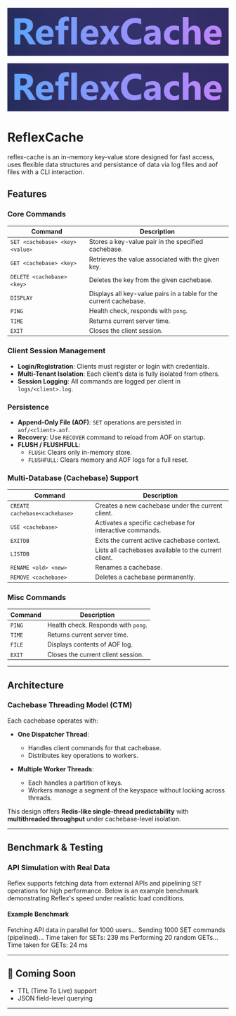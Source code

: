 ![reflex-logo](reflex.png)

<div align="center">
  <img src="reflex.png">
</div>

# ReflexCache 

reflex-cache is an in-memory key-value store designed for fast access, uses flexible data structures and persistance of data via log files and aof files with a CLI interaction.

## Features

### Core Commands

| Command                               | Description                                                      |
|----------------------------------------|------------------------------------------------------------------|
| `SET <cachebase> <key> <value>`       | Stores a key-value pair in the specified cachebase.              |
| `GET <cachebase> <key>`               | Retrieves the value associated with the given key.               |
| `DELETE <cachebase> <key>`            | Deletes the key from the given cachebase.                        |
| `DISPLAY`                             | Displays all key-value pairs in a table for the current cachebase.|
| `PING`                                | Health check, responds with `pong`.                              |
| `TIME`                                | Returns current server time.                                     |
| `EXIT`                                | Closes the client session.                                       |

### Client Session Management

- **Login/Registration**: Clients must register or login with credentials.
- **Multi-Tenant Isolation**: Each client’s data is fully isolated from others.
- **Session Logging**: All commands are logged per client in `logs/<client>.log`.

### Persistence

- **Append-Only File (AOF)**: `SET` operations are persisted in `aof/<client>.aof`.
- **Recovery**: Use `RECOVER` command to reload from AOF on startup.
- **FLUSH / FLUSHFULL**:
  - `FLUSH`: Clears only in-memory store.
  - `FLUSHFULL`: Clears memory and AOF logs for a full reset.
 
### Multi-Database (Cachebase) Support

| Command                          | Description                                                    |
|----------------------------------|----------------------------------------------------------------|
| `CREATE cachebase<cachebase>`    | Creates a new cachebase under the current client.              |
| `USE <cachebase>`               | Activates a specific cachebase for interactive commands.       |
| `EXITDB`                        | Exits the current active cachebase context.                    |
| `LISTDB`                        | Lists all cachebases available to the current client.          |
| `RENAME <old> <new>`            | Renames a cachebase.                                           |
| `REMOVE <cachebase>`           | Deletes a cachebase permanently.                               |

### Misc Commands

| Command       | Description                                  |
|---------------|----------------------------------------------|
| `PING`        | Health check. Responds with `pong`.          |
| `TIME`        | Returns current server time.                 |
| `FILE`        | Displays contents of AOF log.                |
| `EXIT`        | Closes the current client session.           |

---

## Architecture

### Cachebase Threading Model (CTM)

Each cachebase operates with:

- **One Dispatcher Thread**:
  - Handles client commands for that cachebase.
  - Distributes key operations to workers.

- **Multiple Worker Threads**:
  - Each handles a partition of keys.
  - Workers manage a segment of the keyspace without locking across threads.

This design offers **Redis-like single-thread predictability** with **multithreaded throughput** under cachebase-level isolation.

---

## Benchmark & Testing

### API Simulation with Real Data

Reflex supports fetching data from external APIs and pipelining `SET` operations for high performance. Below is an example benchmark demonstrating Reflex's speed under realistic load conditions.

#### Example Benchmark
Fetching API data in parallel for 1000 users... Sending 1000 SET commands (pipelined)... Time taken for SETs: 239 ms
Performing 20 random GETs... Time taken for GETs: 24 ms

---

## 📌 Coming Soon

- TTL (Time To Live) support
- JSON field-level querying

---

